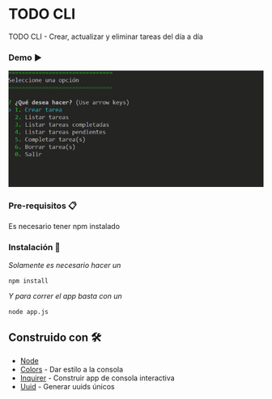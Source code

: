 # TODO CLI

TODO CLI - Crear, actualizar y eliminar tareas del día a día

### Demo ▶️

![alt text](https://github.com/vrogueon/todo-cli/blob/main/demo/todo%20cli.gif "Demo")

### Pre-requisitos 📋

Es necesario tener npm instalado


### Instalación 🔧

_Solamente es necesario hacer un_

```
npm install
```

_Y para correr el app basta con un_

```
node app.js
```

## Construido con 🛠️

* [Node](https://nodejs.org/es/docs/) 
* [Colors](https://www.npmjs.com/package/colors) - Dar estilo a la consola
* [Inquirer](https://www.npmjs.com/package/inquirer) - Construir app de consola interactiva
* [Uuid](https://www.npmjs.com/package/uuid) - Generar uuids únicos

